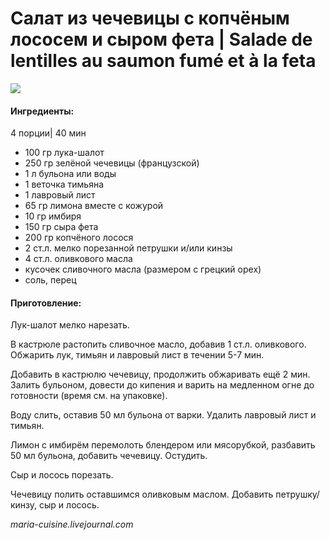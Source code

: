 ﻿---
image: https://s-media-cache-ak0.pinimg.com/236x/c2/92/b2/c292b2dc7f9ab4641a1e133344bda743.jpg
---
# Салат из чечевицы с копчёным лососем и сыром фета \| Salade de lentilles au saumon fumé et à la feta

![](https://s-media-cache-ak0.pinimg.com/236x/c2/92/b2/c292b2dc7f9ab4641a1e133344bda743.jpg)

#### Ингредиенты:

4 порции\| 40 мин

* 100 гр лука-шалот
* 250 гр зелёной чечевицы \(французской\)
* 1 л бульона или воды
* 1 веточка тимьяна
* 1 лавровый лист
* 65 гр лимона вместе с кожурой
* 10 гр имбиря
* 150 гр сыра фета
* 200 гр копчёного лосося
* 2 ст.л. мелко порезанной петрушки и/или кинзы
* 4 ст.л. оливкового масла
* кусочек сливочного масла \(размером с грецкий орех\)
* соль, перец

#### Приготовление:

Лук-шалот мелко нарезать.

В кастрюле растопить сливочное масло, добавив 1 ст.л. оливкового. Обжарить лук, тимьян и лавровый лист в течении 5-7 мин.

Добавить в кастрюлю чечевицу, продолжить обжаривать ещё 2 мин. Залить бульоном, довести до кипения и варить на медленном огне до готовности \(время см. на упаковке\).

Воду слить, оставив 50 мл бульона от варки. Удалить лавровый лист и тимьян.

Лимон с имбирём перемолоть блендером или мясорубкой, разбавить 50 мл бульона, добавить чечевицу. Остудить.

Сыр и лосось порезать.

Чечевицу полить оставшимся оливковым маслом. Добавить петрушку/кинзу, сыр и лосось.

_maria-cuisine.livejournal.com_

